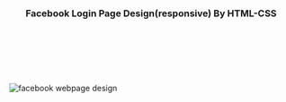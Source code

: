 <h3 align="center">Facebook Login Page Design(responsive) By HTML-CSS</h3></br>
</br>
</br>
</br>
</br>

![facebook webpage design](https://user-images.githubusercontent.com/42498986/144975082-fe2da78a-944f-4881-a4ce-0b5ff2738d8d.png)
